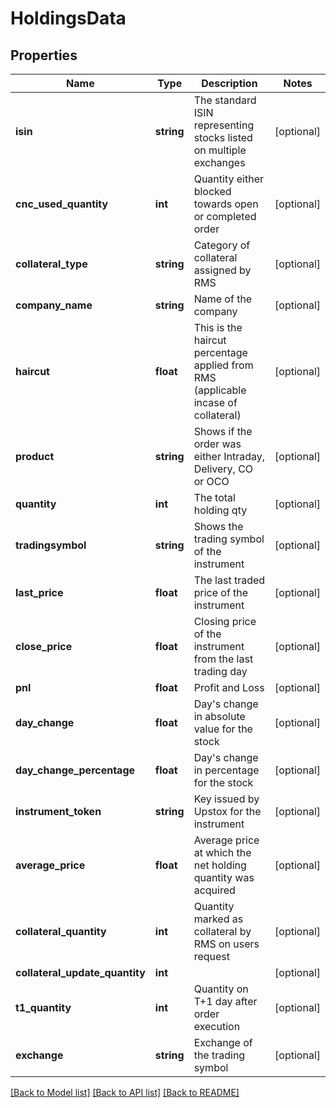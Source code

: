 # HoldingsData

## Properties
Name | Type | Description | Notes
------------ | ------------- | ------------- | -------------
**isin** | **string** | The standard ISIN representing stocks listed on multiple exchanges | [optional] 
**cnc_used_quantity** | **int** | Quantity either blocked towards open or completed order | [optional] 
**collateral_type** | **string** | Category of collateral assigned by RMS | [optional] 
**company_name** | **string** | Name of the company | [optional] 
**haircut** | **float** | This is the haircut percentage applied from RMS (applicable incase of collateral) | [optional] 
**product** | **string** | Shows if the order was either Intraday, Delivery, CO or OCO | [optional] 
**quantity** | **int** | The total holding qty | [optional] 
**tradingsymbol** | **string** | Shows the trading symbol of the instrument | [optional] 
**last_price** | **float** | The last traded price of the instrument | [optional] 
**close_price** | **float** | Closing price of the instrument from the last trading day | [optional] 
**pnl** | **float** | Profit and Loss | [optional] 
**day_change** | **float** | Day&#x27;s change in absolute value for the stock | [optional] 
**day_change_percentage** | **float** | Day&#x27;s change in percentage for the stock | [optional] 
**instrument_token** | **string** | Key issued by Upstox for the instrument | [optional] 
**average_price** | **float** | Average price at which the net holding quantity was acquired | [optional] 
**collateral_quantity** | **int** | Quantity marked as collateral by RMS on users request | [optional] 
**collateral_update_quantity** | **int** |  | [optional] 
**t1_quantity** | **int** | Quantity on T+1 day after order execution | [optional] 
**exchange** | **string** | Exchange of the trading symbol | [optional] 

[[Back to Model list]](../../README.md#documentation-for-models) [[Back to API list]](../../README.md#documentation-for-api-endpoints) [[Back to README]](../../README.md)

